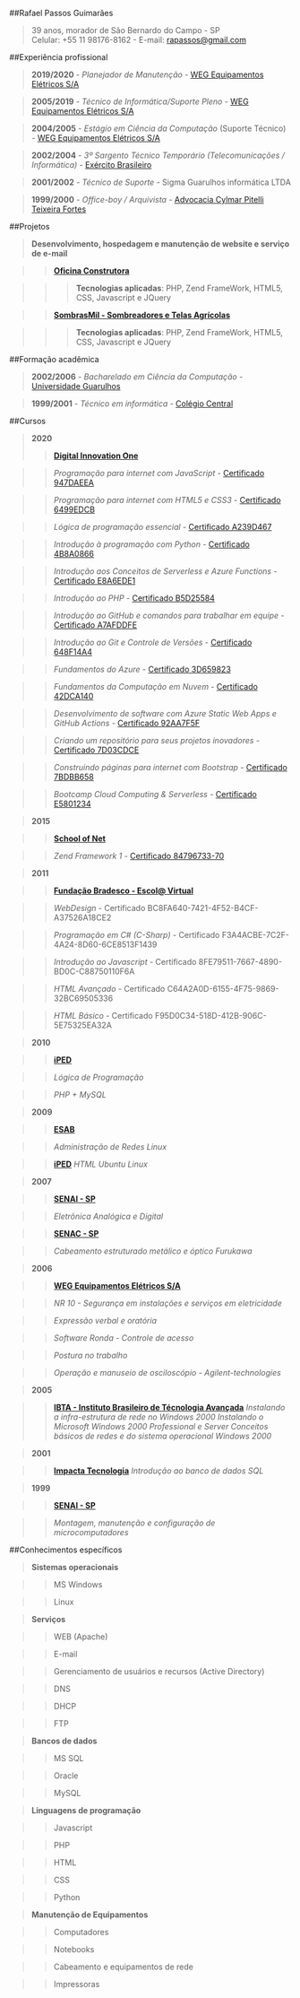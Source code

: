 ##Rafael Passos Guimarães

>39 anos, morador de São Bernardo do Campo - SP  
>Celular: +55 11 98176-8162 - E-mail: [rapassos@gmail.com](mailto:rapassos@gmail.com)

##Experiência profissional

>**2019/2020** - *Planejador de Manutenção* - [WEG Equipamentos Elétricos S/A](http://www.weg.net)

>**2005/2019** - *Técnico de Informática/Suporte Pleno* - [WEG Equipamentos Elétricos S/A](http://www.weg.net)

>**2004/2005** - *Estágio em Ciência da Computação* (Suporte Técnico) - [WEG Equipamentos Elétricos S/A](http://www.weg.net)

>**2002/2004** - *3º Sargento Técnico Temporário (Telecomunicações / Informática)* - [Exército Brasileiro](http://www.eb.mil.br/)

>**2001/2002** - *Técnico de Suporte* - Sigma Guarulhos informática LTDA

>**1999/2000** - *Office-boy / Arquivista* - [Advocacia Cylmar Pitelli Teixeira Fortes](https://www.fortes.adv.br/)

##Projetos

>**Desenvolvimento, hospedagem e manutenção de website e serviço de e-mail**

>>**[Oficina Construtora](https://www.oficinaconstrutora.com.br/)**

>>>**Tecnologias aplicadas**: PHP, Zend FrameWork, HTML5, CSS, Javascript e JQuery

>>**[SombrasMil - Sombreadores e Telas Agrícolas](https://www.sombrasmil.com.br/)**

>>>**Tecnologias aplicadas**: PHP, Zend FrameWork, HTML5, CSS, Javascript e JQuery

##Formação acadêmica

>**2002/2006** - *Bacharelado em Ciência da Computação* - [Universidade Guarulhos](http://www.ung.br/)

>**1999/2001** - *Técnico em informática* - [Colégio Central]()  

##Cursos

>**2020**
>>**[ Digital Innovation One](https://digitalinnovation.one/)**

>>*Programação para internet com JavaScript* - [Certificado 947DAEEA](https://certificates.digitalinnovation.one/947DAEEA)

>>*Programação para internet com HTML5 e CSS3* - [Certificado 6499EDCB](https://certificates.digitalinnovation.one/6499EDCB)

>>*Lógica de programação essencial* - [Certificado A239D467](https://certificates.digitalinnovation.one/A239D467)

>>*Introdução à programação com Python* -  [Certificado 4B8A0866](4B8A0866)

>>*Introdução aos Conceitos de Serverless e Azure Functions* - [Certificado E8A6EDE1](E8A6EDE1)

>>*Introdução ao PHP* - [Certificado B5D25584](B5D25584)

>>*Introdução ao GitHub e comandos para trabalhar em equipe* - [Certificado A7AFDDFE](A7AFDDFE)

>>*Introdução ao Git e Controle de Versões* - [Certificado 648F14A4](648F14A4)

>>*Fundamentos do Azure* - [Certificado 3D659823](3D659823)

>>*Fundamentos da Computação em Nuvem* - [Certificado 42DCA140](42DCA140)

>>*Desenvolvimento de software com Azure Static Web Apps e GitHub Actions* - [Certificado 92AA7F5F](92AA7F5F)

>>*Criando um repositório para seus projetos inovadores* - [Certificado 7D03CDCE](7D03CDCE)

>>*Construindo páginas para internet com Bootstrap* - [Certificado 7BDBB658](7BDBB658)

>>*Bootcamp Cloud Computing & Serverless* - [Certificado E5801234](E5801234)

>**2015**

>>**[School of Net](https://www.schoolofnet.com/)**

>>*Zend Framework 1* - [Certificado 84796733-70]()

>**2011**

>>**[Fundação Bradesco - Escol@ Virtual](https://www.ev.org.br/)**

>>*WebDesign* - Certificado BC8FA640-7421-4F52-B4CF-A37526A18CE2

>>*Programação em C# (C-Sharp)* - Certificado F3A4ACBE-7C2F-4A24-8D60-6CE8513F1439

>>*Introdução ao Javascript* - Certificado 8FE79511-7667-4890-BD0C-C88750110F6A

>>*HTML Avançado* - Certificado C64A2A0D-6155-4F75-9869-32BC69505336

>>*HTML Básico* - Certificado F95D0C34-518D-412B-906C-5E75325EA32A

>**2010**

>>**[iPED](https://www.iped.com.br/)**

>>*Lógica de Programação*

>>*PHP + MySQL*

>**2009**

>>**[ESAB](https://esab.edu.br/)**

>>*Administração de Redes Linux*

>>**[iPED](https://www.iped.com.br/)**
>>*HTML*
>>*Ubuntu Linux*

>**2007**

>>**[SENAI - SP](https://www.sp.senai.br/)**

>>*Eletrônica Analógica e Digital*

>>**[SENAC - SP](https://www.sp.senac.br/)**

>>*Cabeamento estruturado metálico e óptico Furukawa*

>**2006**

>>**[WEG Equipamentos Elétricos S/A](http://www.weg.net)**

>>*NR 10 - Segurança em instalações e serviços em eletricidade*

>>*Expressão verbal e oratória*

>>*Software Ronda - Controle de acesso*

>>*Postura no trabalho*

>>*Operação e manuseio de osciloscópio - Agilent-technologies*

>**2005**

>>**[IBTA - Instituto Brasileiro de Técnologia Avançada](https://unibta.edu.br/)**
>>*Instalando a infra-estrutura de rede no Windows 2000*
>>*Instalando o Microsoft Windows 2000 Professional e Server*
>>*Conceitos básicos de redes e do sistema operacional Windows 2000*

>**2001**

>>**[Impacta Tecnologia](https://www.impacta.com.br/)**
>>*Introdução ao banco de dados SQL*

>**1999**

>>**[SENAI - SP](https://www.sp.senai.br/)**

>>*Montagem, manutenção e configuração de microcomputadores*

##Conhecimentos específicos

>**Sistemas operacionais**

>>MS Windows

>>Linux

>**Serviços**

>>WEB (Apache)

>>E-mail

>>Gerenciamento de usuários e recursos (Active Directory)

>>DNS

>>DHCP

>>FTP

>**Bancos de dados**

>>MS SQL

>>Oracle

>>MySQL

>**Linguagens de programação**

>>Javascript

>>PHP

>>HTML

>>CSS

>>Python

>**Manutenção de Equipamentos**

>>Computadores

>>Notebooks

>>Cabeamento e equipamentos de rede

>>Impressoras
